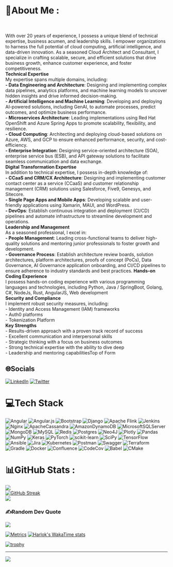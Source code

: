 # 💫About Me :
<br/>​​​​​​​  
With over 20 years of experience, I possess a unique blend of technical expertise, business acumen, and leadership skills. I empower organizations to harness the full potential of cloud computing, artificial intelligence, and data-driven innovation. As a seasoned Cloud Architect and Consultant, I specialize in crafting scalable, secure, and efficient solutions that drive business growth, enhance customer experience, and foster competitiveness.  
**Technical Expertise**  
My expertise spans multiple domains, including:  
**\- Data Engineering and Architecture**: Designing and implementing complex data pipelines, analytics platforms, and machine learning models to uncover hidden insights and drive informed decision-making.  
**\- Artificial Intelligence and Machine Learning**: Developing and deploying AI-powered solutions, including GenAI, to automate processes, predict outcomes, and optimize business performance.  
**\- Microservices Architecture**: Leading implementations using Red Hat OpenShift and Azure Spring Apps to promote scalability, flexibility, and resilience.  
**\- Cloud Computing**: Architecting and deploying cloud-based solutions on Azure, AWS, and GCP to ensure enhanced performance, security, and cost-efficiency.  
**\- Enterprise Integration**: Designing service-oriented architecture (SOA), enterprise service bus (ESB), and API gateway solutions to facilitate seamless communication and data exchange.  
**Digital Transformation Expertise**  
In addition to technical expertise, I possess in-depth knowledge of:  
**\- CCaaS and CRM/CX Architecture**: Designing and implementing customer contact center as a service (CCaaS) and customer relationship management (CRM) solutions using Salesforce, Five9, Genesys, and Sitecore.  
**\- Single Page Apps and Mobile Apps**: Developing scalable and user-friendly applications using Xamarin, MAUI, and WordPress.  
**\- DevOps**: Establish continuous integration and deployment (CI/CD) pipelines and automate infrastructure to streamline development and operations.  
**Leadership and Management**  
As a seasoned professional, I excel in:  
**\- People Management**: Leading cross-functional teams to deliver high-quality solutions and mentoring junior professionals to foster growth and development.  
**\- Governance Process**: Establish architecture review boards, solution architectures, platform architectures, proofs of concept (PoCs), Data Governance, AI Governance application onboarding, and CI/CD pipelines to ensure adherence to industry standards and best practices.
**Hands-on Coding Experience**  
I possess hands-on coding experience with various programming languages and technologies, including Python, Java / SpringBoot, Golang, C#, NodeJs, Rust, AngularJS, Web development  
**Security and Compliance**  
I implement robust security measures, including:  
\- Identity and Access Management (IAM) frameworks  
\- Auth0 platforms  
\- Tokenization Platform  
**Key Strengths**  
\- Results-driven approach with a proven track record of success  
\- Excellent communication and interpersonal skills  
\- Strategic thinking with a focus on business outcomes  
\- Strong technical expertise with the ability to dive deep  
\- Leadership and mentoring capabilitiesTop of Form

## 🌐Socials
[![LinkedIn](https://img.shields.io/badge/LinkedIn-%230077B5.svg?logo=linkedin&logoColor=white)](https://www.linkedin.com/in/niharmalali/) [![Twitter](https://img.shields.io/badge/Twitter-%231DA1F2.svg?logo=Twitter&logoColor=white)](https://twitter.com/@blitznihar) 

# 💻Tech Stack
![Angular](https://img.shields.io/badge/angular-%23DD0031.svg?style=flat-square&logo=angular&logoColor=white) ![Angular.js](https://img.shields.io/badge/angular.js-%23E23237.svg?style=flat-square&logo=angularjs&logoColor=white) ![Bootstrap](https://img.shields.io/badge/bootstrap-%23563D7C.svg?style=flat-square&logo=bootstrap&logoColor=white) ![Django](https://img.shields.io/badge/django-%23092E20.svg?style=flat-square&logo=django&logoColor=white) ![Apache Flink](https://img.shields.io/badge/Apache%20Flink-E6526F?style=flat-square&logo=Apache%20Flink&logoColor=white) ![Jenkins](https://img.shields.io/badge/jenkins-%232C5263.svg?style=flat-square&logo=jenkins&logoColor=white) ![Nginx](https://img.shields.io/badge/nginx-%23009639.svg?style=flat-square&logo=nginx&logoColor=white) ![ApacheCassandra](https://img.shields.io/badge/cassandra-%231287B1.svg?style=flat-square&logo=apache-cassandra&logoColor=white) ![AmazonDynamoDB](https://img.shields.io/badge/Amazon%20DynamoDB-4053D6?style=flat-square&logo=Amazon%20DynamoDB&logoColor=white) ![MicrosoftSQLServer](https://img.shields.io/badge/Microsoft%20SQL%20Sever-CC2927?style=flat-square&logo=microsoft%20sql%20server&logoColor=white) ![MongoDB](https://img.shields.io/badge/MongoDB-%234ea94b.svg?style=flat-square&logo=mongodb&logoColor=white) ![MySQL](https://img.shields.io/badge/mysql-%2300f.svg?style=flat-square&logo=mysql&logoColor=white) ![Redis](https://img.shields.io/badge/redis-%23DD0031.svg?style=flat-square&logo=redis&logoColor=white) ![Postgres](https://img.shields.io/badge/postgres-%23316192.svg?style=flat-square&logo=postgresql&logoColor=white) 	![Neo4J](https://img.shields.io/badge/Neo4j-008CC1?style=flat-square&logo=neo4j&logoColor=white) ![Plotly](https://img.shields.io/badge/Plotly-%233F4F75.svg?style=flat-square&logo=plotly&logoColor=white) ![Pandas](https://img.shields.io/badge/pandas-%23150458.svg?style=flat-square&logo=pandas&logoColor=white) ![NumPy](https://img.shields.io/badge/numpy-%23013243.svg?style=flat-square&logo=numpy&logoColor=white) ![Keras](https://img.shields.io/badge/Keras-%23D00000.svg?style=flat-square&logo=Keras&logoColor=white) ![PyTorch](https://img.shields.io/badge/PyTorch-%23EE4C2C.svg?style=flat-square&logo=PyTorch&logoColor=white) ![scikit-learn](https://img.shields.io/badge/scikit--learn-%23F7931E.svg?style=flat-square&logo=scikit-learn&logoColor=white) ![SciPy](https://img.shields.io/badge/SciPy-%230C55A5.svg?style=flat-square&logo=scipy&logoColor=%white) ![TensorFlow](https://img.shields.io/badge/TensorFlow-%23FF6F00.svg?style=flat-square&logo=TensorFlow&logoColor=white) ![Ansible](https://img.shields.io/badge/ansible-%231A1918.svg?style=flat-square&logo=ansible&logoColor=white) ![Jira](https://img.shields.io/badge/jira-%230A0FFF.svg?style=flat-square&logo=jira&logoColor=white) ![Kubernetes](https://img.shields.io/badge/kubernetes-%23326ce5.svg?style=flat-square&logo=kubernetes&logoColor=white) ![Postman](https://img.shields.io/badge/Postman-FF6C37?style=flat-square&logo=postman&logoColor=white) ![Swagger](https://img.shields.io/badge/-Swagger-%23Clojure?style=flat-square&logo=swagger&logoColor=white) ![Terraform](https://img.shields.io/badge/terraform-%235835CC.svg?style=flat-square&logo=terraform&logoColor=white) ![Gradle](https://img.shields.io/badge/Gradle-02303A.svg?style=flat-square&logo=Gradle&logoColor=white) ![Docker](https://img.shields.io/badge/docker-%230db7ed.svg?style=flat-square&logo=docker&logoColor=white) ![Confluence](https://img.shields.io/badge/confluence-%23172BF4.svg?style=flat-square&logo=confluence&logoColor=white) ![CodeCov](https://img.shields.io/badge/codecov-%23ff0077.svg?style=flat-square&logo=codecov&logoColor=white) ![Babel](https://img.shields.io/badge/Babel-F9DC3e?style=flat-square&logo=babel&logoColor=black) ![CMake](https://img.shields.io/badge/CMake-%23008FBA.svg?style=flat-square&logo=cmake&logoColor=white)
# 📊GitHub Stats :
![](https://github-readme-stats.vercel.app/api?username=blitznihar&theme=radical&hide_border=false&include_all_commits=false&count_private=false)<br/>
[![GitHub Streak](https://streak-stats.demolab.com?user=blitznihar&theme=dark)](https://git.io/streak-stats)<br/>
![](https://github-readme-stats.vercel.app/api/top-langs/?username=blitznihar&theme=radical&hide_border=false&include_all_commits=false&count_private=false&layout=compact)

### ✍️Random Dev Quote
![](https://quotes-github-readme.vercel.app/api?type=horizontal&theme=dark)




[![Metrics](https://metrics.lecoq.io/blitznihar)](https://github.com/lowlighter/metrics)
[![Harlok's WakaTime stats](https://github-readme-stats.vercel.app/api/wakatime?username=@blitznihar)](https://github.com/blitznihar/github-readme-stats)

[![trophy](https://github-profile-trophy.vercel.app/?username=blitznihar)](https://github.com/blitznihar/github-profile-trophy)




---
[![](https://visitcount.itsvg.in/api?id=blitznihar&icon=0&color=0)](https://visitcount.itsvg.in)
